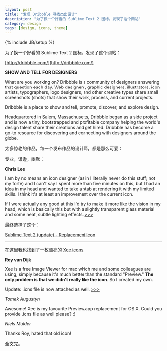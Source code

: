 ```yaml
---
layout: post
title: "发现 Dribbble 寻找杰出设计"
description: "为了换一个好看的 Sublime Text 2 图标，发现了这个网站"
category: design
tags: [design, icons, theme]
---
```

{% include JB/setup %}

为了换一个好看的 Sublime Text 2 图标，发现了这个网站：

[http://dribbble.com/](http://dribbble.com/)

**SHOW AND TELL FOR DESIGNERS**

What are you working on? Dribbble is a community of designers answering that question each day. Web designers, graphic designers, illustrators, icon artists, typographers, logo designers, and other creative types share small screenshots (shots) that show their work, process, and current projects.

Dribbble is a place to show and tell, promote, discover, and explore design.

Headquartered in Salem, Massachusetts, Dribbble began as a side project and is now a tiny, bootstrapped and profitable company helping the world's design talent share their creations and get hired. Dribbble has become a go-to resource for discovering and connecting with designers around the globe.

太多惊艳的作品，每一个发布作品的设计师，都是那么可爱：

专业，谦逊，幽默：

**Chris Lee**

I am by no means an icon designer (as in I literally never do this stuff; not my forte) and I can't say I spent more than five minutes on this, but I had an idea in my head and wanted to take a stab at rendering it with my limited skills. I think it's at least an improvement over the current icon.

If I were actually any good at this I'd try to make it more like the vision in my head, which is basically this but with a slightly transparent glass material and some neat, subtle lighting effects. [>>>](http://dribbble.com/shots/382409-Sublime-Text-2-Icon)

最终选择了这个：

[Sublime Text 2 (update) - Replacement Icon](http://dribbble.com/shots/382465-Sublime-Text-2-update-Replacement-Icon)

----

在这里我也找到了一枚漂亮的 [Xee icons](http://dribbble.com/search?q=xee)

**Roy van Dijk**

Xee is a free Image Viewer for mac which me and some colleagues are using, simply because it's much better than the standard "Preview." **The only problem is that we didn't really like the icon**. So I created my own.

Update: .icns file is now attached as well. [>>>](http://dribbble.com/shots/711126-Xee-app-icon)

*Tomek Augustyn*

Awesome! Xee is my favourite Preview.app replacement for OS X. Could you provide .icns file as well please? :)

*Niels Mulder*

Thanks Roy, hated that old icon!

全文完。




